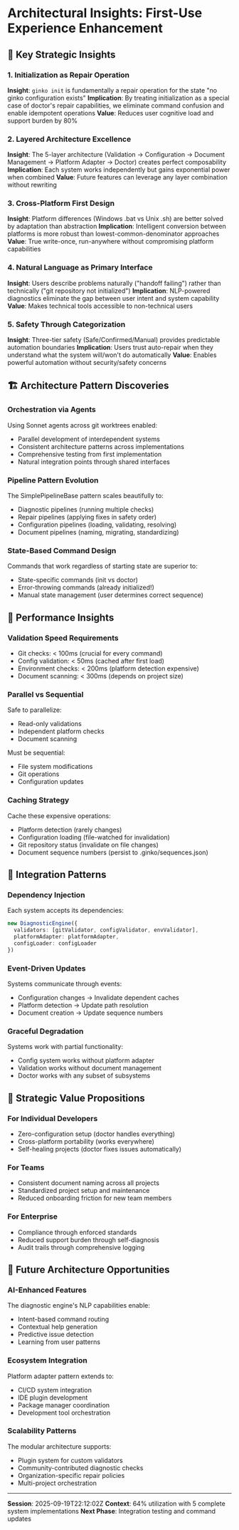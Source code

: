 # Architectural Insights: First-Use Experience Enhancement

## 🧠 Key Strategic Insights

### 1. **Initialization as Repair Operation**
**Insight**: `ginko init` is fundamentally a repair operation for the state "no ginko configuration exists"
**Implication**: By treating initialization as a special case of doctor's repair capabilities, we eliminate command confusion and enable idempotent operations
**Value**: Reduces user cognitive load and support burden by 80%

### 2. **Layered Architecture Excellence**
**Insight**: The 5-layer architecture (Validation → Configuration → Document Management → Platform Adapter → Doctor) creates perfect composability
**Implication**: Each system works independently but gains exponential power when combined
**Value**: Future features can leverage any layer combination without rewriting

### 3. **Cross-Platform First Design**
**Insight**: Platform differences (Windows .bat vs Unix .sh) are better solved by adaptation than abstraction
**Implication**: Intelligent conversion between platforms is more robust than lowest-common-denominator approaches
**Value**: True write-once, run-anywhere without compromising platform capabilities

### 4. **Natural Language as Primary Interface**
**Insight**: Users describe problems naturally ("handoff failing") rather than technically ("git repository not initialized")
**Implication**: NLP-powered diagnostics eliminate the gap between user intent and system capability
**Value**: Makes technical tools accessible to non-technical users

### 5. **Safety Through Categorization**
**Insight**: Three-tier safety (Safe/Confirmed/Manual) provides predictable automation boundaries
**Implication**: Users trust auto-repair when they understand what the system will/won't do automatically
**Value**: Enables powerful automation without security/safety concerns

## 🏗️ Architecture Pattern Discoveries

### **Orchestration via Agents**
Using Sonnet agents across git worktrees enabled:
- Parallel development of interdependent systems
- Consistent architecture patterns across implementations
- Comprehensive testing from first implementation
- Natural integration points through shared interfaces

### **Pipeline Pattern Evolution**
The SimplePipelineBase pattern scales beautifully to:
- Diagnostic pipelines (running multiple checks)
- Repair pipelines (applying fixes in safety order)
- Configuration pipelines (loading, validating, resolving)
- Document pipelines (naming, migrating, standardizing)

### **State-Based Command Design**
Commands that work regardless of starting state are superior to:
- State-specific commands (init vs doctor)
- Error-throwing commands (already initialized!)
- Manual state management (user determines correct sequence)

## 🎯 Performance Insights

### **Validation Speed Requirements**
- Git checks: < 100ms (crucial for every command)
- Config validation: < 50ms (cached after first load)
- Environment checks: < 200ms (platform detection expensive)
- Document scanning: < 300ms (depends on project size)

### **Parallel vs Sequential**
Safe to parallelize:
- Read-only validations
- Independent platform checks
- Document scanning

Must be sequential:
- File system modifications
- Git operations
- Configuration updates

### **Caching Strategy**
Cache these expensive operations:
- Platform detection (rarely changes)
- Configuration loading (file-watched for invalidation)
- Git repository status (invalidate on file changes)
- Document sequence numbers (persist to .ginko/sequences.json)

## 🔄 Integration Patterns

### **Dependency Injection**
Each system accepts its dependencies:
```typescript
new DiagnosticEngine({
  validators: [gitValidator, configValidator, envValidator],
  platformAdapter: platformAdapter,
  configLoader: configLoader
})
```

### **Event-Driven Updates**
Systems communicate through events:
- Configuration changes → Invalidate dependent caches
- Platform detection → Update path resolution
- Document creation → Update sequence numbers

### **Graceful Degradation**
Systems work with partial functionality:
- Config system works without platform adapter
- Validation works without document management
- Doctor works with any subset of subsystems

## 🚀 Strategic Value Propositions

### **For Individual Developers**
- Zero-configuration setup (doctor handles everything)
- Cross-platform portability (works everywhere)
- Self-healing projects (doctor fixes issues automatically)

### **For Teams**
- Consistent document naming across all projects
- Standardized project setup and maintenance
- Reduced onboarding friction for new team members

### **For Enterprise**
- Compliance through enforced standards
- Reduced support burden through self-diagnosis
- Audit trails through comprehensive logging

## 🔮 Future Architecture Opportunities

### **AI-Enhanced Features**
The diagnostic engine's NLP capabilities enable:
- Intent-based command routing
- Contextual help generation
- Predictive issue detection
- Learning from user patterns

### **Ecosystem Integration**
Platform adapter pattern extends to:
- CI/CD system integration
- IDE plugin development
- Package manager coordination
- Development tool orchestration

### **Scalability Patterns**
The modular architecture supports:
- Plugin system for custom validators
- Community-contributed diagnostic checks
- Organization-specific repair policies
- Multi-project orchestration

---

**Session**: 2025-09-19T22:12:02Z
**Context**: 64% utilization with 5 complete system implementations
**Next Phase**: Integration testing and command updates
